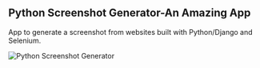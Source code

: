 Python Screenshot Generator-An Amazing App
--------

App to generate a screenshot from websites built with Python/Django and Selenium.

![Python Screenshot Generator](/static/img/python_screenshot_generator.png)
